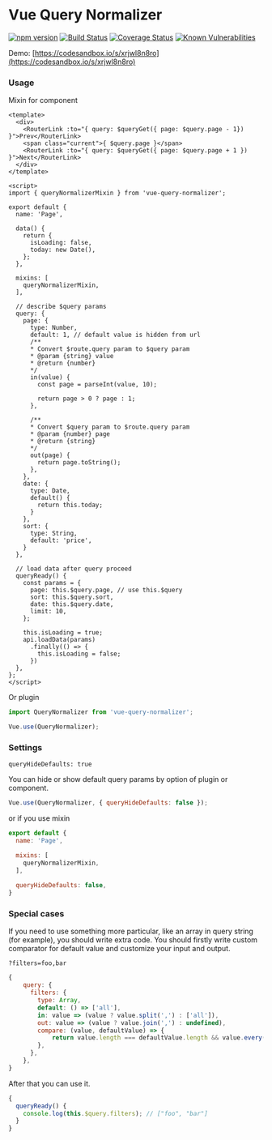 # Vue Query Normalizer

[![npm version](https://badge.fury.io/js/vue-query-normalizer.svg)](https://www.npmjs.com/package/vue-query-normalizer)
[![Build Status](https://travis-ci.com/dmitriytat/vue-query-normalizer.svg?branch=master)](https://travis-ci.com/dmitriytat/vue-query-normalizer)
[![Coverage Status](https://coveralls.io/repos/github/dmitriytat/vue-query-normalizer/badge.svg?branch=master)](https://coveralls.io/github/dmitriytat/vue-query-normalizer?branch=master)
[![Known Vulnerabilities](https://snyk.io/test/github/dmitriytat/vue-query-normalizer/badge.svg?targetFile=package.json)](https://snyk.io/test/github/dmitriytat/vue-query-normalizer?targetFile=package.json)

Demo: [https://codesandbox.io/s/xrjwl8n8ro](https://codesandbox.io/s/xrjwl8n8ro)

### Usage

Mixin for component

```vue
<template>
  <div>
    <RouterLink :to="{ query: $queryGet({ page: $query.page - 1}) }">Prev</RouterLink>
    <span class="current">{ $query.page }</span>
    <RouterLink :to="{ query: $queryGet({ page: $query.page + 1 }) }">Next</RouterLink>
  </div>
</template>

<script>
import { queryNormalizerMixin } from 'vue-query-normalizer';

export default {
  name: 'Page',

  data() {
    return {
      isLoading: false,
      today: new Date(),
    };
  },

  mixins: [
    queryNormalizerMixin,
  ],

  // describe $query params
  query: {
    page: {
      type: Number,
      default: 1, // default value is hidden from url
      /**
      * Convert $route.query param to $query param
      * @param {string} value
      * @return {number}
      */
      in(value) {
        const page = parseInt(value, 10);

        return page > 0 ? page : 1;
      },

      /**
      * Convert $query param to $route.query param
      * @param {number} page
      * @return {string}
      */
      out(page) {
        return page.toString();
      },
    },
    date: {
      type: Date,
      default() {
        return this.today;
      }
    },
    sort: {
      type: String,
      default: 'price',
    }
  },

  // load data after query proceed
  queryReady() {
    const params = {
      page: this.$query.page, // use this.$query
      sort: this.$query.sort,
      date: this.$query.date,
      limit: 10,
    };

    this.isLoading = true;
    api.loadData(params)
      .finally(() => {
        this.isLoading = false;
      })
  },
};
</script>

```

Or plugin

```js
import QueryNormalizer from 'vue-query-normalizer';

Vue.use(QueryNormalizer);
```

### Settings

`queryHideDefaults: true`

You can hide or show default query params by option of plugin or component.

```js
Vue.use(QueryNormalizer, { queryHideDefaults: false });
```

or if you use mixin

```js
export default {
  name: 'Page',

  mixins: [
    queryNormalizerMixin,
  ],
  
  queryHideDefaults: false,
}
```

### Special cases

If you need to use something more particular, like an array in query string (for example), you should write extra code. 
You should firstly write custom comparator for default value and customize your input and output.

`?filters=foo,bar`

```js
{
    query: {
      filters: {
        type: Array,
        default: () => ['all'],
        in: value => (value ? value.split(',') : ['all']),
        out: value => (value ? value.join(',') : undefined),
        compare: (value, defaultValue) => {
            return value.length === defaultValue.length && value.every(item => defaultValue.includes(item));
        },
      },
    },
}
```

After that you can use it.

```js
{
  queryReady() {
    console.log(this.$query.filters); // ["foo", "bar"]
  }
}
```

